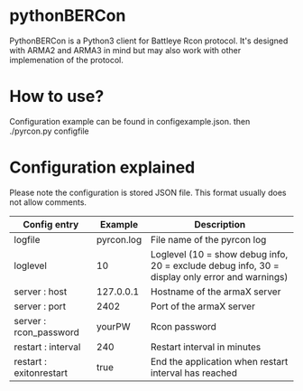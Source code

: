 pythonBERCon
============

PythonBERCon is a Python3 client for Battleye Rcon protocol. 
It's designed with ARMA2 and ARMA3 in mind but may also work with other implemenation of the protocol.


How to use?
===========

Configuration example can be found in configexample.json.
then ./pyrcon.py configfile

Configuration explained
=======================

Please note the configuration is stored JSON file.
This format usually does not allow comments.

Config entry          | Example       | Description
--------------------- | ------------- | -----------
logfile               | pyrcon.log    | File name of the pyrcon log
loglevel              | 10            | Loglevel (10 = show debug info, 20 = exclude debug info, 30 = display only error and warnings)
server : host         | 127.0.0.1     | Hostname of the armaX server
server : port         | 2402          | Port of the armaX server
server : rcon_password| yourPW        | Rcon password
restart : interval    | 240           | Restart interval in minutes
restart : exitonrestart| true         | End the application when restart interval has reached

